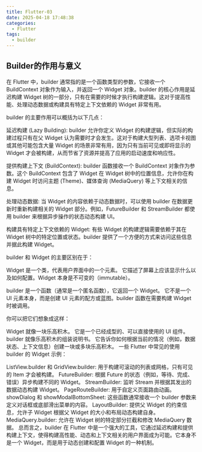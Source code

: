 ```yaml
---
title: Flutter-03
date: 2025-04-18 17:48:38
categories:
  - Flutter
tags:
  - builder
---
```


## Builder的作用与意义
在 Flutter 中，builder 通常指的是一个函数类型的参数，它接收一个 BuildContext 对象作为输入，并返回一个 Widget 对象。builder 的核心作用是延迟构建 Widget 树的一部分，只有在需要的时候才执行构建逻辑。这对于提高性能、处理动态数据或构建具有特定上下文依赖的 Widget 非常有用。

builder 的主要作用可以概括为以下几点：

延迟构建 (Lazy Building): builder 允许你定义 Widget 的构建逻辑，但实际的构建过程只有在父 Widget 认为需要时才会发生。这对于构建大型列表、选项卡视图或其他可能包含大量 Widget 的场景非常有用，因为只有当前可见或即将显示的 Widget 才会被构建，从而节省了资源并提高了应用的启动速度和响应性。

提供构建上下文 (BuildContext): builder 函数接收一个 BuildContext 对象作为参数。这个 BuildContext 包含了 Widget 在 Widget 树中的位置信息，允许你在构建 Widget 时访问主题 (Theme)、媒体查询 (MediaQuery) 等上下文相关的信息。

处理动态数据: 当 Widget 的内容依赖于动态数据时，可以使用 builder 在数据更新时重新构建相关的 Widget 部分。例如，FutureBuilder 和 StreamBuilder 都使用 builder 来根据异步操作的状态动态构建 UI。

构建具有特定上下文依赖的 Widget: 有些 Widget 的构建逻辑需要依赖于其在 Widget 树中的特定位置或状态。builder 提供了一个方便的方式来访问这些信息并据此构建 Widget。

builder 和 Widget 的主要区别在于：

Widget 是一个类，代表用户界面中的一个元素。 它描述了屏幕上应该显示什么以及如何配置。Widget 本身是不可变的（immutable）。

builder 是一个函数（通常是一个匿名函数），它返回一个 Widget。 它不是一个 UI 元素本身，而是创建 UI 元素的配方或蓝图。builder 函数在需要构建 Widget 时被调用。

你可以把它们想象成这样：

Widget 就像一块乐高积木。 它是一个已经成型的、可以直接使用的 UI 组件。
builder 就像乐高积木的组装说明书。 它告诉你如何根据当前的情况（例如，数据状态、上下文信息）创建一块或多块乐高积木。
一些 Flutter 中常见的使用 builder 的 Widget 示例：

ListView.builder 和 GridView.builder: 用于构建可滚动的列表或网格，只有可见的 Item 才会被构建。
FutureBuilder: 根据 Future 的状态（例如，等待、完成、错误）异步构建不同的 Widget。
StreamBuilder: 监听 Stream 并根据其发出的数据动态构建 Widget。
PageRouteBuilder: 用于自定义页面路由动画。
showDialog 和 showModalBottomSheet: 这些函数通常接收一个 builder 参数来定义对话框或底部滑出菜单的内容。
LayoutBuilder: 提供父 Widget 的约束信息，允许子 Widget 根据父 Widget 的大小和布局动态构建自身。
MediaQuery.builder: 允许在 Widget 树的特定部分拦截和修改 MediaQuery 数据。
总而言之，builder 在 Flutter 中是一个强大的工具，它通过延迟构建和提供构建上下文，使得构建高性能、动态和上下文相关的用户界面成为可能。它本身不是一个 Widget，而是用于动态创建和配置 Widget 的一种机制。





